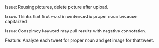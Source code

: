 Issue: Reusing pictures, delete picture after upload.

Issue: Thinks that first word in sentenced is proper noun because capitalized

Issue: Conspiracy keyword may pull results with negative connotation.

Feature: Analyze each tweet for proper noun and get image for that tweet.
